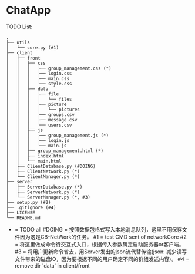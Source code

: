# ChatApp

TODO List:

```
.
├── utils
│   └── core.py (#1)
├── client
│   ├── front
│   │   ├── css
│   │   │   ├── group_management.css (*)
│   │   │   ├── login.css
│   │   │   ├── main.css
│   │   │   └── style.css
│   │   ├── data
│   │   │   ├── file
│   │   │   │   └── files
│   │   │   ├── picture
│   │   │   │   └── pictures
│   │   │   ├── groups.csv
│   │   │   ├── message.csv
│   │   │   └── users.csv
│   │   ├── js
│   │   │   ├── group_management.js (*)
│   │   │   ├── login.js
│   │   │   └── main.js
│   │   ├── group_management.html (*)
│   │   ├── index.html
│   │   └── main.html
│   ├── ClientDatabase.py (#DOING)
│   ├── ClientNetwork.py (*)
│   └── ClientManager.py (*)
├── server
│   ├── ServerDatabase.py (*)
│   ├── ServerNetwork.py (*)
│   └── ServerManager.py (*, #3)
├── setup.py (#2)
├── .gitignore (#4)
├── LICENSE
└── README.md
```

- = TODO all
  #DOING = 按照数据包格式写入本地消息队列，这里不用保存文件因为这是CB-NetWork的任务。
  #1 = test CMD sent of networkCore
  #2 = 将这里做成命令行交互式入口，根据传入参数确定启动服务器or客户端。
  #3 = 将用户更新命令省去，用Server发出的json流代替传输(json: 减少读写文件带来的磁盘IO，因为要根据不同的用户确定不同的群组发送内容)。
  #4 = remove dir 'data' in client/front
